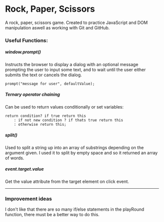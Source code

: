 # Rock, Paper, Scissors

A rock, paper, scissors game. Created to practice JavaScript and DOM manipulation aswell as working with Git and GitHub.

### Useful Functions:

##### window.prompt()
Instructs the browser to display a dialog with an optional message prompting the user to input some text, and to wait until the user either submits the text or cancels the dialog.

    prompt("message for user", defaultValue);

##### Ternary operator chaining

Can be used to return values conditionally or set variables:

    return condition? if true return this
        : if not new condition ? if thats true return this
        : otherwise return this;

##### split()
Used to split a string up into an array of substrings depending on the argument given. I used it to split by empty space and so it returned an array of words.

##### event.target.value

Get the value attribute from the target element on click event.

-----

### Improvement ideas

I don't like that there are so many if/else statements in the playRound function, there must be a better way to do this.
